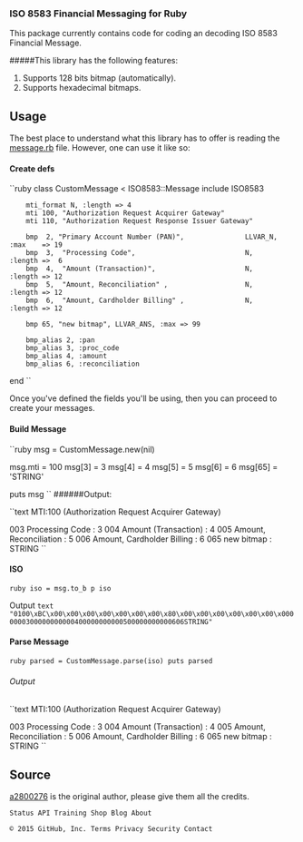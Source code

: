 ### ISO 8583 Financial Messaging for Ruby

This package currently contains code for coding an decoding ISO 8583
Financial Message.

#####This library has the following features:

  1. Supports 128 bits bitmap (automatically).
  2. Supports hexadecimal bitmaps.

## Usage

The best place to understand what this library has to offer is reading the
[message.rb](https://github.com/MaG21/8583/blob/master/lib/iso8583/message.rb)
file. However, one can use it like so:

#### Create defs
``ruby
class CustomMessage < ISO8583::Message
        include ISO8583

        mti_format N, :length => 4
        mti 100, "Authorization Request Acquirer Gateway"
        mti 110, "Authorization Request Response Issuer Gateway"

        bmp  2, "Primary Account Number (PAN)",               LLVAR_N,   :max    => 19
        bmp  3,  "Processing Code",                           N,         :length =>  6
        bmp  4,  "Amount (Transaction)",                      N,         :length => 12
        bmp  5,  "Amount, Reconciliation" ,                   N,         :length => 12
        bmp  6,  "Amount, Cardholder Billing" ,               N,         :length => 12

        bmp 65, "new bitmap", LLVAR_ANS, :max => 99

        bmp_alias 2, :pan
        bmp_alias 3, :proc_code
        bmp_alias 4, :amount
        bmp_alias 6, :reconciliation
end
``

Once you've defined the fields you'll be using, then you can proceed to create
your messages.

#### Build Message
``ruby
msg = CustomMessage.new(nil)

msg.mti = 100
msg[3]  = 3
msg[4]  = 4
msg[5]  = 5
msg[6]  = 6
msg[65] = 'STRING'

puts msg
``
######Output:

``text
MTI:100 (Authorization Request Acquirer Gateway)

003            Processing Code : 3
004       Amount (Transaction) : 4
005     Amount, Reconciliation : 5
006 Amount, Cardholder Billing : 6
065                 new bitmap : STRING
``

#### ISO
``ruby
iso = msg.to_b
p iso
``

Output
``text
"0100\xBC\x00\x00\x00\x00\x00\x00\x00\x80\x00\x00\x00\x00\x00\x00\x0000000300000000000400000000000500000000000606STRING"
``

#### Parse Message
``ruby
parsed = CustomMessage.parse(iso)
puts parsed
``
###### Output

``text
MTI:100 (Authorization Request Acquirer Gateway)

003            Processing Code : 3
004       Amount (Transaction) : 4
005     Amount, Reconciliation : 5
006 Amount, Cardholder Billing : 6
065                 new bitmap : STRING
``

## Source
[a2800276](https://github.com/a2800276) is the original author, please give them all the credits.

    Status API Training Shop Blog About 

    © 2015 GitHub, Inc. Terms Privacy Security Contact 
